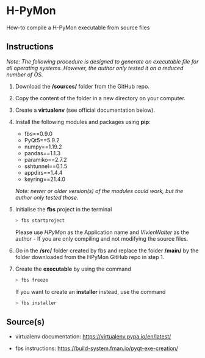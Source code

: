 # H-PyMon

How-to compile a H-PyMon executable from source files

## Instructions

*Note: The following procedure is designed to generate an executable file for all operating systems. However, the author only tested it on a reduced number of OS.*

1. Download the **/sources/** folder from the GitHub repo.

2. Copy the content of the folder in a new directory on your computer.

3. Create a **virtualenv** (see official documentation below).

4. Install the following modules and packages using **pip**:

    * fbs==0.9.0
    * PyQt5==5.9.2
    * numpy==1.19.2
    * pandas==1.1.3
    * paramiko==2.7.2
    * sshtunnel==0.1.5
    * appdirs==1.4.4
    * keyring==21.4.0

    *Note: newer or older version(s) of the modules could work, but the author only tested those.*

5. Initialise the **fbs** project in the terminal

    ```bash
    > fbs startproject
    ```

    Please use *HPyMon* as the Application name and *VivienWalter* as the author - If you are only compiling and not modifying the source files.

6. Go in the **/src/** folder created by fbs and replace the folder **/main/** by the folder downloaded from the HPyMon GitHub repo in step 1.

7. Create the **executable** by using the command

    ```bash
    > fbs freeze
    ```

    If you want to create an **installer** instead, use the command

    ```bash
    > fbs installer
    ```

## Source(s)

- virtualenv documentation: https://virtualenv.pypa.io/en/latest/

- fbs instructions: https://build-system.fman.io/pyqt-exe-creation/
